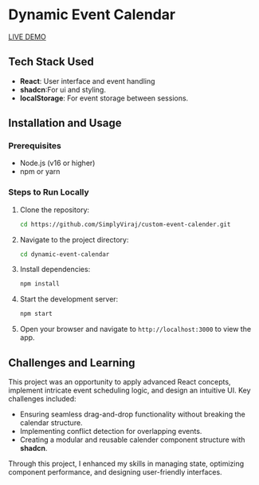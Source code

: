 # Dynamic Event Calendar
[LIVE DEMO](https://virajs-flam-assessment.netlify.app/)

## Tech Stack Used
- **React**: User interface and event handling
- **shadcn**:For ui and styling.
- **localStorage**: For event storage between sessions.

## Installation and Usage

### Prerequisites
- Node.js (v16 or higher)
- npm or yarn

### Steps to Run Locally
1. Clone the repository:
   ```bash
   cd https://github.com/SimplyViraj/custom-event-calender.git
   ```
2. Navigate to the project directory:
   ```bash
   cd dynamic-event-calendar
   ```
3. Install dependencies:
   ```bash
   npm install
   ```
4. Start the development server:
   ```bash
   npm start
   ```
5. Open your browser and navigate to `http://localhost:3000` to view the app.


## Challenges and Learning
This project was an opportunity to apply advanced React concepts, implement intricate event scheduling logic, and design an intuitive UI. Key challenges included:
- Ensuring seamless drag-and-drop functionality without breaking the calendar structure.
- Implementing conflict detection for overlapping events.
- Creating a modular and reusable calender component structure with **shadcn**.

Through this project, I enhanced my skills in managing state, optimizing component performance, and designing user-friendly interfaces.
